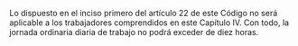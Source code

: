 Lo dispuesto en el inciso primero del artículo 22 de este Código no será aplicable a los trabajadores comprendidos en este Capítulo IV. Con todo, la jornada ordinaria diaria de trabajo no podrá exceder de diez horas.
